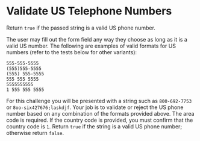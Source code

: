 # Validate US Telephone Numbers

Return `true` if the passed string is a valid US phone number.

The user may fill out the form field any way they choose as long as it is a
valid US number. The following are examples of valid formats for US numbers
(refer to the tests below for other variants):

```
555-555-5555
(555)555-5555
(555) 555-5555
555 555 5555
5555555555
1 555 555 5555
```

For this challenge you will be presented with a string such as `800-692-7753` or
`8oo-six427676;laskdjf`. Your job is to validate or reject the US phone number
based on any combination of the formats provided above. The area code is required.
If the country code is provided, you must confirm that the country code is `1`.
Return `true` if the string is a valid US phone number; otherwise return `false`.
